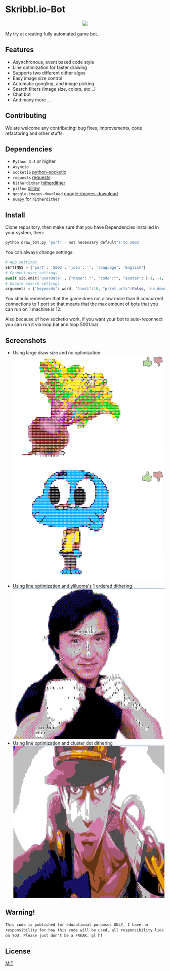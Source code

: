 # Skribbl.io-Bot

<p align="center"><a href="https://github.com/alekxeyuk/Skribbl.io-Bot"><img src="https://raw.githubusercontent.com/alekxeyuk/Skribbl.io-Bot/master/resources/logo.png"></a></p>

My try at creating fully automated game bot.

## Features
* Asynchronous, event based code style
* Line optimization for faster drawing
* Supports two different dither algos
* Easy image size control
* Automatic googling, and image picking
* Search filters (image size, colors, etc...)
* Chat bot
* And many more ...

## Contributing
We are welcome any contributing: bug fixes, improvements, code refactoring and other stuffs.

## Dependencies
- `Python 3.4` or higher
- `Asyncio`
- `socketio` [python-socketio](https://github.com/miguelgrinberg/python-socketio)
- `requests` [requests](https://github.com/kennethreitz/requests)
- `hitherdither` [hitherdither](https://github.com/hbldh/hitherdither)
- `pillow` [pillow](https://github.com/python-pillow/Pillow)
- `google-images-download` [google-images-download](https://github.com/hardikvasa/google-images-download)
- `numpy` for `hitherdither`

## Install
Clone repository, then make sure that you have Dependencies installed in your system, then:

```bash
python draw_bot.py 'port' - not necessary default's to 5002 
```

You can always change settings:

```python
# App settings
SETTINGS = {'port': '5002', 'join': '', 'language': 'English'}
# Connect user settings
await sio.emit('userData' , {"name": "­", "code":"", "avatar": [-1, -1, -1, -1], "join": SETTINGS['join'], "language": SETTINGS['language'], "createPrivate": False})
# Google search settings
arguments = {"keywords": word, "limit":10, "print_urls":False, 'no_download':True, 'safe_search':True, 'exact_size':'200,200', 'type': 'clipart', 'format': 'jpg'}
```

You should remember that the game does not allow more than 6 concurrent connections to 1 port
so that means that the max amount of bots that you can run on 1 machine is 12.

Also because of how socketio work, if you want your bot to auto-reconnect you can run it via loop.bat and loop 5001.bat

## Screenshots
- Using large draw size and no optimization
![Example](resources/EXAMPLE.png)
![Example2](resources/EXAMPLE2.png)
- Using line optimization and yliluoma's 1 ordered dithering
![Example3](resources/EXAMPLE3.png)
- Using line optimization and cluster dot dithering
![Example4](resources/EXAMPLE4.png)

## Warning!
`This code is published for educational purposes ONLY, I have no responsibility for how this code will be used, all responsibility lies on YOU. Please just don't be a FREAK. gl hf`

## License
[MIT](https://github.com/DEgiTx/rats-search/blob/master/LICENSE)
